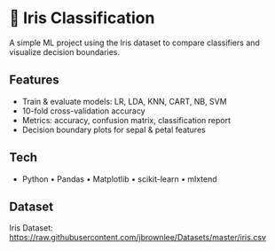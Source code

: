# 🌸 Iris Classification

A simple ML project using the Iris dataset to compare classifiers and visualize decision boundaries.

## Features
- Train & evaluate models: LR, LDA, KNN, CART, NB, SVM
- 10-fold cross-validation accuracy
- Metrics: accuracy, confusion matrix, classification report
- Decision boundary plots for sepal & petal features

## Tech
- Python • Pandas • Matplotlib • scikit-learn • mlxtend

## Dataset
Iris Dataset: https://raw.githubusercontent.com/jbrownlee/Datasets/master/iris.csv
